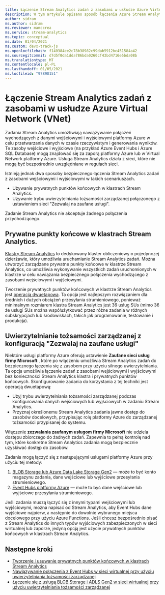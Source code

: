 ```yaml
---
title: Łączenie Stream Analytics zadań z zasobami w usłudze Azure Virtual Network (VNET)
description: W tym artykule opisano sposób łączenia Azure Stream Analytics zadania z zasobami, które znajdują się w sieci wirtualnej.
author: sidram
ms.author: sidram
ms.reviewer: mamccrea
ms.service: stream-analytics
ms.topic: conceptual
ms.date: 01/04/2021
ms.custom: devx-track-js
ms.openlocfilehash: f140384ee2c78b38982c99dab5912bc451584a42
ms.sourcegitcommit: d7d5f0da1dda786bda0260cf43bd4716e5bda08b
ms.translationtype: MT
ms.contentlocale: pl-PL
ms.lasthandoff: 01/05/2021
ms.locfileid: "97898151"
---
```

# <a name="connect-stream-analytics-jobs-to-resources-in-an-azure-virtual-network-vnet"></a>Łączenie Stream Analytics zadań z zasobami w usłudze Azure Virtual Network (VNet)

Zadania Stream Analytics umożliwiają nawiązywanie połączeń wychodzących z danymi wejściowymi i wyjściowymi platformy Azure w celu przetwarzania danych w czasie rzeczywistym i generowania wyników. Te zasoby wejściowe i wyjściowe (na przykład Azure Event Hubs i Azure SQL Database) mogą znajdować się za zaporą platformy Azure lub w Virtual Network platformy Azure. Usługa Stream Analytics działa z sieci, które nie mogą być bezpośrednio uwzględniane w regułach sieci.

Istnieją jednak dwa sposoby bezpiecznego łączenia Stream Analytics zadań z zasobami wejściowymi i wyjściowymi w takich scenariuszach.
* Używanie prywatnych punktów końcowych w klastrach Stream Analytics.
* Używanie trybu uwierzytelniania tożsamości zarządzanej połączonego z ustawieniem sieci "Zezwalaj na zaufane usługi".

Zadanie Stream Analytics nie akceptuje żadnego połączenia przychodzącego.

## <a name="private-endpoints-in-stream-analytics-clusters"></a>Prywatne punkty końcowe w klastrach Stream Analytics.
[Klastry Stream Analytics](https://docs.microsoft.com/azure/stream-analytics/cluster-overview) to dedykowany klaster obliczeniowy o pojedynczej dzierżawie, który umożliwia uruchamianie Stream Analytics zadań. Można utworzyć zarządzane prywatne punkty końcowe w klastrze Stream Analytics, co umożliwia wykonywanie wszystkich zadań uruchomionych w klastrze w celu nawiązania bezpiecznego połączenia wychodzącego z zasobami wejściowymi i wyjściowymi.

Tworzenie prywatnych punktów końcowych w klastrze Stream Analytics jest [operacją dwuetapową](https://docs.microsoft.com/azure/stream-analytics/private-endpoints). Ta opcja jest najlepszym rozwiązaniem dla średnich i dużych obciążeń przesyłania strumieniowego, ponieważ minimalnym rozmiarem klastra Stream Analytics jest 36 usług SUs (mimo 36 że usługi SUs można współużytkować przez różne zadania w różnych subskrypcjach lub środowiskach, takich jak programowanie, testowanie i produkcja).

## <a name="managed-identity-authentication-with-allow-trusted-services-configuration"></a>Uwierzytelnianie tożsamości zarządzanej z konfiguracją "Zezwalaj na zaufane usługi"
Niektóre usługi platformy Azure oferują ustawienie **Zaufane sieci usług firmy Microsoft** , które po włączeniu umożliwia Stream Analytics zadań do bezpiecznego łączenia się z zasobem przy użyciu silnego uwierzytelniania. Ta opcja umożliwia łączenie zadań z zasobami wejściowymi i wyjściowymi bez konieczności Stream Analytics klastra i prywatnych punktów końcowych. Skonfigurowanie zadania do korzystania z tej techniki jest operacją dwuetapową:
* Użyj trybu uwierzytelniania tożsamości zarządzanej podczas konfigurowania danych wejściowych lub wyjściowych w zadaniu Stream Analytics.
* Przyznaj określonemu Stream Analytics zadania jawne dostęp do zasobów docelowych, przypisując rolę platformy Azure do zarządzanej tożsamości przypisanej do systemu. 

Włączenie **zezwalania zaufanym usługom firmy Microsoft** nie udziela dostępu zbiorczego do żadnych zadań. Zapewnia to pełną kontrolę nad tym, które konkretne Stream Analytics zadania mogą bezpiecznie uzyskiwać dostęp do zasobów. 

Zadania mogą łączyć się z następującymi usługami platformy Azure przy użyciu tej metody:
1. [BLOB Storage lub Azure Data Lake Storage Gen2](https://docs.microsoft.com/azure/stream-analytics/blob-output-managed-identity) — może to być konto magazynu zadania, dane wejściowe lub wyjściowe przesyłania strumieniowego.
2. [Event Hubs platformy Azure](https://docs.microsoft.com/azure/stream-analytics/event-hubs-managed-identity) — może to być dane wejściowe lub wyjściowe przesyłania strumieniowego.

Jeśli zadania muszą łączyć się z innymi typami wejściowymi lub wyjściowymi, można napisać od Stream Analytics, aby Event Hubs dane wyjściowe najpierw, a następnie do dowolnie wybranego miejsca docelowego przy użyciu Azure Functions. Jeśli chcesz bezpośrednio pisać z Stream Analytics do innych typów wyjściowych zabezpieczonych w sieci wirtualnej lub zaporze, jedyną opcją jest użycie prywatnych punktów końcowych w klastrach Stream Analytics.

## <a name="next-steps"></a>Następne kroki

* [Tworzenie i usuwanie prywatnych punktów końcowych w klastrach Stream Analytics](https://docs.microsoft.com/azure/stream-analytics/private-endpoints)
* [Nawiązywanie połączenia z Event Hubs w sieci wirtualnej przy użyciu uwierzytelniania tożsamości zarządzanej](https://docs.microsoft.com/azure/stream-analytics/event-hubs-managed-identity)
* [Łączenie się z usługą BLOB Storage i ADLS Gen2 w sieci wirtualnej przy użyciu uwierzytelniania tożsamości zarządzanej](https://docs.microsoft.com/azure/stream-analytics/blob-output-managed-identity)
